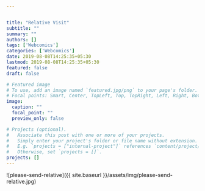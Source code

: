 ```yaml
---


title: "Relative Visit"
subtitle: ""
summary: ""
authors: []
tags: ['Webcomics']
categories: ['Webcomics']
date: 2019-08-08T14:25:35+05:30
lastmod: 2019-08-08T14:25:35+05:30
featured: false
draft: false

# Featured image
# To use, add an image named `featured.jpg/png` to your page's folder.
# Focal points: Smart, Center, TopLeft, Top, TopRight, Left, Right, BottomLeft, Bottom, BottomRight.
image:
  caption: ""
  focal_point: ""
  preview_only: false

# Projects (optional).
#   Associate this post with one or more of your projects.
#   Simply enter your project's folder or file name without extension.
#   E.g. `projects = ["internal-project"]` references `content/project/deep-learning/index.md`.
#   Otherwise, set `projects = []`.
projects: []
---
```


![please-send-relative]({{ site.baseurl }}/assets/img/please-send-relative.jpg)


